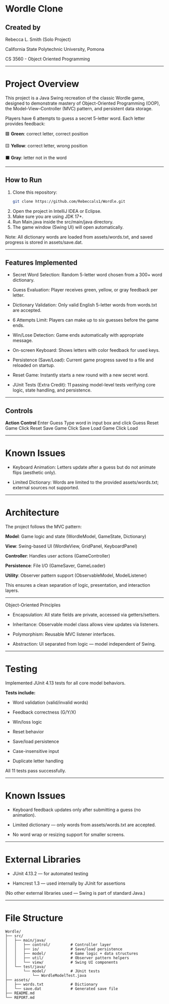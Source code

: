 # Wordle Clone

## Created by
Rebecca L. Smith (Solo Project)

California State Polytechnic University, Pomona

CS 3560 - Object Oriented Programming

---
# Project Overview

This project is a Java Swing recreation of the classic Wordle game, designed to demonstrate mastery of Object-Oriented Programming (OOP), the Model–View–Controller (MVC) pattern, and persistent data storage.

Players have 6 attempts to guess a secret 5-letter word.
Each letter provides feedback:

🟩 **Green**: correct letter, correct position

🟨 **Yellow**: correct letter, wrong position

⬛ **Gray**: letter not in the word

---

## How to Run
1. Clone this repository:
   ```bash
   git clone https://github.com/Rebeccals1/Wordle.git

   ```
2. Open the project in IntelliJ IDEA or Eclipse.
3. Make sure you are using JDK 17+.
4. Run Main.java inside the src/main/java directory.
5. The game window (Swing UI) will open automatically.

Note:
All dictionary words are loaded from assets/words.txt, and saved progress is stored in assets/save.dat.

---

## Features Implemented

* Secret Word Selection: Random 5-letter word chosen from a 300+ word dictionary.

* Guess Evaluation: Player receives green, yellow, or gray feedback per letter.

* Dictionary Validation: Only valid English 5-letter words from words.txt are accepted.

* 6 Attempts Limit: Players can make up to six guesses before the game ends.

* Win/Lose Detection: Game ends automatically with appropriate message.

* On-screen Keyboard: Shows letters with color feedback for used keys.

* Persistence (Save/Load): Current game progress saved to a file and reloaded on startup.

* Reset Game: Instantly starts a new round with a new secret word.

* JUnit Tests (Extra Credit): 11 passing model-level tests verifying core logic, state handling, and persistence.

---

## Controls
**Action**	            **Control**
Enter Guess	        Type word in input box and click Guess
Reset Game	        Click Reset
Save Game	        Click Save
Load Game	        Click Load

---
# Known Issues

* Keyboard Animation: Letters update after a guess but do not animate flips (aesthetic only).

* Limited Dictionary: Words are limited to the provided assets/words.txt; external sources not supported.

---

# Architecture

The project follows the MVC pattern:

**Model**: Game logic and state (WordleModel, GameState, Dictionary)

**View**: Swing-based UI (WordleView, GridPanel, KeyboardPanel)

**Controller**: Handles user actions (GameController)

**Persistence**: File I/O (GameSaver, GameLoader)

**Utility**: Observer pattern support (ObservableModel, ModelListener)

This ensures a clean separation of logic, presentation, and interaction layers.

---

Object-Oriented Principles

- Encapsulation: All state fields are private, accessed via getters/setters.

- Inheritance: Observable model class allows view updates via listeners.

- Polymorphism: Reusable MVC listener interfaces.

- Abstraction: UI separated from logic — model independent of Swing.

---

# Testing

Implemented JUnit 4.13 tests for all core model behaviors.

**Tests include:**

* Word validation (valid/invalid words)

* Feedback correctness (G/Y/X)

* Win/loss logic

* Reset behavior

* Save/load persistence

* Case-insensitive input

* Duplicate letter handling

All 11 tests pass successfully.

---

# Known Issues

- Keyboard feedback updates only after submitting a guess (no animation).

- Limited dictionary — only words from assets/words.txt are accepted.

- No word wrap or resizing support for smaller screens.

---

# External Libraries

* JUnit 4.13.2 — for automated testing

* Hamcrest 1.3 — used internally by JUnit for assertions

(No other external libraries used — Swing is part of standard Java.)

---

# File Structure

```
Wordle/
├── src/
│   ├── main/java/
│   │   ├── control/         # Controller layer
│   │   ├── io/              # Save/load persistence
│   │   ├── model/           # Game logic + data structures
│   │   ├── util/            # Observer pattern helpers
│   │   └── view/            # Swing UI components
│   └── test/java/
│       └── model/           # JUnit tests
│           └── WordleModelTest.java
├── assets/
│   ├── words.txt            # Dictionary
│   └── save.dat             # Generated save file
├── README.md
└── REPORT.md

```
